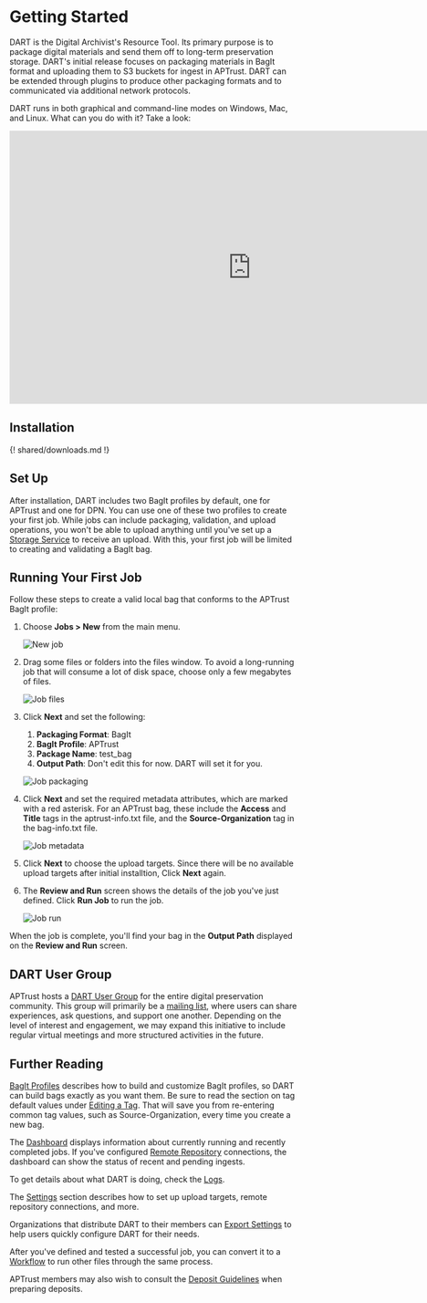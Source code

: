 # Getting Started

DART is the Digital Archivist's Resource Tool. Its primary purpose is to package digital materials and send them off to long-term preservation storage. DART's initial release focuses on packaging materials in BagIt format and uploading them to S3 buckets for ingest in APTrust. DART can be extended through plugins to produce other packaging formats and to communicated via additional network protocols.

DART runs in both graphical and command-line modes on Windows, Mac, and Linux. What can you do with it? Take a look:

<iframe width="845" height="479" src="https://www.youtube.com/embed/_ga9XfuyO-I" frameborder="0" allow="accelerometer; autoplay; clipboard-write; encrypted-media; gyroscope; picture-in-picture" allowfullscreen></iframe>

## Installation

{! shared/downloads.md !}

## Set Up

After installation, DART includes two BagIt profiles by default, one for APTrust and one for DPN. You can use one of these two profiles to create your first job. While jobs can include packaging, validation, and upload operations, you won't be able to upload anything until you've set up a [Storage Service](settings/storage_services.md) to receive an upload. With this, your first job will be limited to creating and validating a BagIt bag.

## Running Your First Job

Follow these steps to create a valid local bag that conforms to the APTrust BagIt profile:

1. Choose __Jobs &gt; New__ from the main menu.

    ![New job](../img/getting_started/new_job.png)

2. Drag some files or folders into the files window. To avoid a long-running job that will consume a lot of disk space, choose only a few megabytes of files.

    ![Job files](../img/jobs/files.png)

3. Click __Next__ and set the following:

    1. __Packaging Format__: BagIt
    1. __BagIt Profile__: APTrust
    1. __Package Name__: test_bag
    1. __Output Path__: Don't edit this for now. DART will set it for you.

    ![Job packaging](../img/jobs/packaging.png)

4. Click __Next__ and set the required metadata attributes, which are marked with a red asterisk. For an APTrust bag, these include the __Access__ and __Title__ tags in the aptrust-info.txt file, and the __Source-Organization__ tag in the bag-info.txt file.

    ![Job metadata](../img/jobs/metadata.png)

5. Click __Next__ to choose the upload targets. Since there will be no available upload targets after initial installtion, Click __Next__ again.

6. The __Review and Run__ screen shows the details of the job you've just defined. Click __Run Job__ to run the job.

    ![Job run](../img/jobs/run.png)

When the job is complete, you'll find your bag in the __Output Path__ displayed on the __Review and Run__ screen.

## DART User Group

APTrust hosts a [DART User Group](https://aptrust.org/resources/user-groups/dart-user-group/) for the entire digital preservation community. This group will primarily be a [mailing list](https://groups.google.com/a/aptrust.org/g/dart-users), where users can share experiences, ask questions, and support one another. Depending on the level of interest and engagement, we may expand this initiative to include regular virtual meetings and more structured activities in the future.

## Further Reading

[BagIt Profiles](bagit/index.md) describes how to build and customize BagIt profiles, so DART can build bags exactly as you want them. Be sure to read the section on tag default values under [Editing a Tag](bagit/customizing.md#editing-a-tag). That will save you from re-entering common tag values, such as Source-Organization, every time you create a new bag.

The [Dashboard](dashboard.md) displays information about currently running and recently completed jobs. If you've configured [Remote Repository](settings/remote_repositories.md) connections, the dashboard can show the status of recent and pending ingests.

To get details about what DART is doing, check the [Logs](logs.md).

The [Settings](settings/index.md) section describes how to set up upload targets, remote repository connections, and more.

Organizations that distribute DART to their members can [Export Settings](settings/index.md) to help users quickly configure DART for their needs.

After you've defined and tested a successful job, you can convert it to a [Workflow](workflows/index.md) to run other files through the same process.

APTrust members may also wish to consult the [Deposit Guidelines](https://aptrust.github.io/userguide/depositing/guidelines/) when preparing deposits.